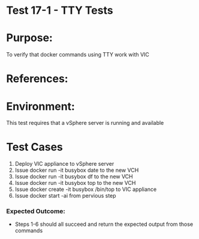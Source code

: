 Test 17-1 - TTY Tests
=======

# Purpose:
To verify that docker commands using TTY work with VIC

# References:


# Environment:
This test requires that a vSphere server is running and available

# Test Cases
1. Deploy VIC appliance to vSphere server
2. Issue docker run -it busybox date to the new VCH
3. Issue docker run -it busybox df to the new VCH
4. Issue docker run -it busybox top to the new VCH
5. Issue docker create -it busybox /bin/top to VIC appliance
6. Issue docker start -ai <containerID> from pervious step


### Expected Outcome:
* Steps 1-6 should all succeed and return the expected output from those commands
